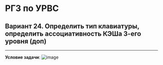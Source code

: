 # РГЗ по УРВС
## Вариант 24. Определить тип клавиатуры, определить ассоциативность КЭШа 3-его уровня (доп)
***
**Условие задачи**: ![image](https://user-images.githubusercontent.com/64681657/169092063-85c54396-72b1-4f2f-828f-5069bfa89c61.png)
